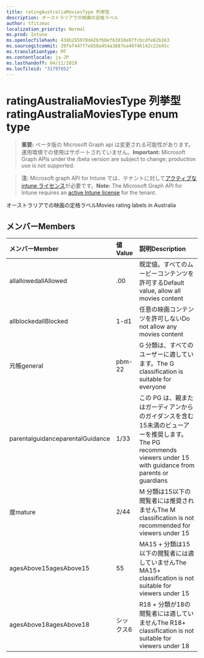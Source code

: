 ```yaml
---
title: ratingAustraliaMoviesType 列挙型
description: オーストラリアでの映画の定格ラベル
author: tfitzmac
localization_priority: Normal
ms.prod: Intune
ms.openlocfilehash: 438b255970d42bfb0ef63018e87fcbcdfe62b163
ms.sourcegitcommit: 20fef447f7e658a454a3887ea49746142c22e45c
ms.translationtype: MT
ms.contentlocale: ja-JP
ms.lasthandoff: 04/11/2019
ms.locfileid: "31797852"
---
```

# <a name="ratingaustraliamoviestype-enum-type"></a><span data-ttu-id="81ac2-103">ratingAustraliaMoviesType 列挙型</span><span class="sxs-lookup"><span data-stu-id="81ac2-103">ratingAustraliaMoviesType enum type</span></span>

> <span data-ttu-id="81ac2-104">**重要:** ベータ版の Microsoft Graph api は変更される可能性があります。運用環境での使用はサポートされていません。</span><span class="sxs-lookup"><span data-stu-id="81ac2-104">**Important:** Microsoft Graph APIs under the /beta version are subject to change; production use is not supported.</span></span>

> <span data-ttu-id="81ac2-105">**注:** Microsoft graph API for Intune では、テナントに対して[アクティブな intune ライセンス](https://go.microsoft.com/fwlink/?linkid=839381)が必要です。</span><span class="sxs-lookup"><span data-stu-id="81ac2-105">**Note:** The Microsoft Graph API for Intune requires an [active Intune license](https://go.microsoft.com/fwlink/?linkid=839381) for the tenant.</span></span>

<span data-ttu-id="81ac2-106">オーストラリアでの映画の定格ラベル</span><span class="sxs-lookup"><span data-stu-id="81ac2-106">Movies rating labels in Australia</span></span>

## <a name="members"></a><span data-ttu-id="81ac2-107">メンバー</span><span class="sxs-lookup"><span data-stu-id="81ac2-107">Members</span></span>
|<span data-ttu-id="81ac2-108">メンバー</span><span class="sxs-lookup"><span data-stu-id="81ac2-108">Member</span></span>|<span data-ttu-id="81ac2-109">値</span><span class="sxs-lookup"><span data-stu-id="81ac2-109">Value</span></span>|<span data-ttu-id="81ac2-110">説明</span><span class="sxs-lookup"><span data-stu-id="81ac2-110">Description</span></span>|
|:---|:---|:---|
|<span data-ttu-id="81ac2-111">allallowed</span><span class="sxs-lookup"><span data-stu-id="81ac2-111">allAllowed</span></span>|<span data-ttu-id="81ac2-112">.0</span><span class="sxs-lookup"><span data-stu-id="81ac2-112">0</span></span>|<span data-ttu-id="81ac2-113">既定値。すべてのムービーコンテンツを許可する</span><span class="sxs-lookup"><span data-stu-id="81ac2-113">Default value, allow all movies content</span></span>|
|<span data-ttu-id="81ac2-114">allblocked</span><span class="sxs-lookup"><span data-stu-id="81ac2-114">allBlocked</span></span>|<span data-ttu-id="81ac2-115">1-d</span><span class="sxs-lookup"><span data-stu-id="81ac2-115">1</span></span>|<span data-ttu-id="81ac2-116">任意の映画コンテンツを許可しない</span><span class="sxs-lookup"><span data-stu-id="81ac2-116">Do not allow any movies content</span></span>|
|<span data-ttu-id="81ac2-117">元帳</span><span class="sxs-lookup"><span data-stu-id="81ac2-117">general</span></span>|<span data-ttu-id="81ac2-118">pbm-2</span><span class="sxs-lookup"><span data-stu-id="81ac2-118">2</span></span>|<span data-ttu-id="81ac2-119">G 分類は、すべてのユーザーに適しています。</span><span class="sxs-lookup"><span data-stu-id="81ac2-119">The G classification is suitable for everyone</span></span>|
|<span data-ttu-id="81ac2-120">parentalguidance</span><span class="sxs-lookup"><span data-stu-id="81ac2-120">parentalGuidance</span></span>|<span data-ttu-id="81ac2-121">1/3</span><span class="sxs-lookup"><span data-stu-id="81ac2-121">3</span></span>|<span data-ttu-id="81ac2-122">この PG は、親またはガーディアンからのガイダンスを含む15未満のビューアーを推奨します。</span><span class="sxs-lookup"><span data-stu-id="81ac2-122">The PG recommends viewers under 15 with guidance from parents or guardians</span></span>|
|<span data-ttu-id="81ac2-123">度</span><span class="sxs-lookup"><span data-stu-id="81ac2-123">mature</span></span>|<span data-ttu-id="81ac2-124">2/4</span><span class="sxs-lookup"><span data-stu-id="81ac2-124">4</span></span>|<span data-ttu-id="81ac2-125">M 分類は15以下の閲覧者には推奨されません</span><span class="sxs-lookup"><span data-stu-id="81ac2-125">The M classification is not recommended for viewers under 15</span></span>|
|<span data-ttu-id="81ac2-126">agesAbove15</span><span class="sxs-lookup"><span data-stu-id="81ac2-126">agesAbove15</span></span>|<span data-ttu-id="81ac2-127">5</span><span class="sxs-lookup"><span data-stu-id="81ac2-127">5</span></span>|<span data-ttu-id="81ac2-128">MA15 + 分類は15以下の閲覧者には適していません</span><span class="sxs-lookup"><span data-stu-id="81ac2-128">The MA15+ classification is not suitable for viewers under 15</span></span>|
|<span data-ttu-id="81ac2-129">agesAbove18</span><span class="sxs-lookup"><span data-stu-id="81ac2-129">agesAbove18</span></span>|<span data-ttu-id="81ac2-130">シックス</span><span class="sxs-lookup"><span data-stu-id="81ac2-130">6</span></span>|<span data-ttu-id="81ac2-131">R18 + 分類が18の閲覧者には適していません</span><span class="sxs-lookup"><span data-stu-id="81ac2-131">The R18+ classification is not suitable for viewers under 18</span></span>|





